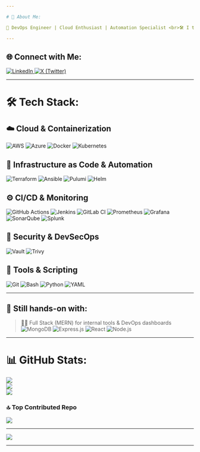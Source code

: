```yaml
---

# 💫 About Me:

🌟 DevOps Engineer | Cloud Enthusiast | Automation Specialist <br>🛠️ I thrive on **automating infrastructure**, **managing CI/CD pipelines**, and **optimizing cloud-native environments** <br>📑 Check out my [Resume](mailto:sagarhm2701@gmail.com) <br>💻 Explore my projects on [GitHub](https://github.com/HMSagar2701) <br>💬 Ask me about **DevOps**, **Cloud Architecture**, **Infra as Code**, and **SRE practices** <br>📫 Reach out at: **[sagarhm2701@gmail.com](mailto:sagarhm2701@gmail.com)**

---
```


## 🌐 Connect with Me:

<p>
  <a href="https://linkedin.com/in/h-m-sagar">
    <img src="https://img.shields.io/badge/LinkedIn-%230077B5.svg?style=for-the-badge&logo=linkedin&logoColor=white" alt="LinkedIn"/>
  </a>
  <a href="https://x.com/HMSagar27?s=09">
    <img src="https://img.shields.io/badge/X-black.svg?style=for-the-badge&logo=X&logoColor=white" alt="X (Twitter)"/>
  </a>
</p>

---

# 🛠️ Tech Stack:

## ☁️ Cloud & Containerization

![AWS](https://img.shields.io/badge/AWS-%23FF9900.svg?style=for-the-badge\&logo=amazon-aws\&logoColor=white)
![Azure](https://img.shields.io/badge/azure-%230072C6.svg?style=for-the-badge\&logo=microsoftazure\&logoColor=white)
![Docker](https://img.shields.io/badge/docker-%230db7ed.svg?style=for-the-badge\&logo=docker\&logoColor=white)
![Kubernetes](https://img.shields.io/badge/kubernetes-%23326ce5.svg?style=for-the-badge\&logo=kubernetes\&logoColor=white)

## 🚀 Infrastructure as Code & Automation

![Terraform](https://img.shields.io/badge/terraform-%235835CC.svg?style=for-the-badge\&logo=terraform\&logoColor=white)
![Ansible](https://img.shields.io/badge/ansible-%231A1918.svg?style=for-the-badge\&logo=ansible\&logoColor=white)
![Pulumi](https://img.shields.io/badge/pulumi-5433FF?style=for-the-badge\&logo=pulumi\&logoColor=white)
![Helm](https://img.shields.io/badge/helm-%232C3E50.svg?style=for-the-badge\&logo=helm\&logoColor=white)

## ⚙️ CI/CD & Monitoring

![GitHub Actions](https://img.shields.io/badge/github%20actions-%232671E5.svg?style=for-the-badge\&logo=githubactions\&logoColor=white)
![Jenkins](https://img.shields.io/badge/jenkins-%232C5263.svg?style=for-the-badge\&logo=jenkins\&logoColor=white)
![GitLab CI](https://img.shields.io/badge/gitlab%20ci-%23181717.svg?style=for-the-badge\&logo=gitlab\&logoColor=white)
![Prometheus](https://img.shields.io/badge/prometheus-%23E6522C.svg?style=for-the-badge\&logo=prometheus\&logoColor=white)
![Grafana](https://img.shields.io/badge/grafana-F46800.svg?style=for-the-badge\&logo=grafana\&logoColor=white)
![SonarQube](https://img.shields.io/badge/SonarQube-black?style=for-the-badge\&logo=sonarqube\&logoColor=4E9BCD)
![Splunk](https://img.shields.io/badge/splunk-%23000000.svg?style=for-the-badge\&logo=splunk\&logoColor=white)

## 🔐 Security & DevSecOps

![Vault](https://img.shields.io/badge/vault-000000.svg?style=for-the-badge\&logo=vault\&logoColor=white)
![Trivy](https://img.shields.io/badge/trivy-%230078D7.svg?style=for-the-badge\&logo=trivy\&logoColor=white)

## 🧰 Tools & Scripting

![Git](https://img.shields.io/badge/git-%23F05033.svg?style=for-the-badge\&logo=git\&logoColor=white)
![Bash](https://img.shields.io/badge/bash-%23121011.svg?style=for-the-badge\&logo=gnu-bash\&logoColor=white)
![Python](https://img.shields.io/badge/python-3670A0?style=for-the-badge\&logo=python\&logoColor=ffdd54)
![YAML](https://img.shields.io/badge/yaml-%23ffffff.svg?style=for-the-badge\&logo=yaml\&logoColor=151515)

---

## 🌱 Still hands-on with:

> 🧑‍💻 Full Stack (MERN) for internal tools & DevOps dashboards
> ![MongoDB](https://img.shields.io/badge/MongoDB-%2347A248.svg?style=for-the-badge\&logo=mongodb\&logoColor=white)
> ![Express.js](https://img.shields.io/badge/Express.js-%23404d59.svg?style=for-the-badge\&logo=express\&logoColor=white)
> ![React](https://img.shields.io/badge/React-%2320232a.svg?style=for-the-badge\&logo=react\&logoColor=%2361DAFB)
> ![Node.js](https://img.shields.io/badge/Node.js-%23339933.svg?style=for-the-badge\&logo=node.js\&logoColor=white)

---

# 📊 GitHub Stats:

![](https://github-readme-stats.vercel.app/api?username=HMSagar2701\&theme=dark\&hide_border=false\&include_all_commits=true\&count_private=true)<br/>
![](https://github-readme-streak-stats.herokuapp.com/?user=HMSagar2701\&theme=dark\&hide_border=false)<br/>
![](https://github-readme-stats.vercel.app/api/top-langs/?username=HMSagar2701\&theme=dark\&hide_border=false\&layout=compact)

### 🔝 Top Contributed Repo

![](https://github-contributor-stats.vercel.app/api?username=HMSagar2701\&limit=5\&theme=dark\&combine_all_yearly_contributions=true)

---

[![](https://visitcount.itsvg.in/api?id=HMSagar2701\&icon=0\&color=0)](https://visitcount.itsvg.in)

---

